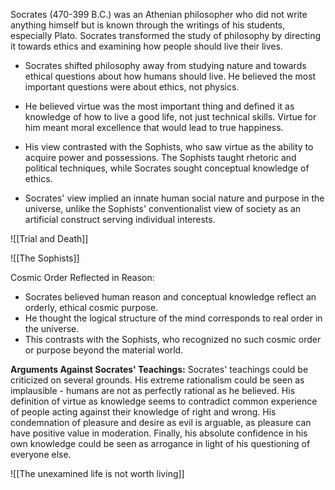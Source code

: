 
Socrates (470-399 B.C.) was an Athenian philosopher who did not write anything himself but is known through the writings of his students, especially Plato. Socrates transformed the study of philosophy by directing it towards ethics and examining how people should live their lives. 

- Socrates shifted philosophy away from studying nature and towards ethical questions about how humans should live. He believed the most important questions were about ethics, not physics.

- He believed virtue was the most important thing and defined it as knowledge of how to live a good life, not just technical skills. Virtue for him meant moral excellence that would lead to true happiness. 

- His view contrasted with the Sophists, who saw virtue as the ability to acquire power and possessions. The Sophists taught rhetoric and political techniques, while Socrates sought conceptual knowledge of ethics.

- Socrates' view implied an innate human social nature and purpose in the universe, unlike the Sophists' conventionalist view of society as an artificial construct serving individual interests.


![[Trial and Death]]


![[The Sophists]]


Cosmic Order Reflected in Reason:

- Socrates believed human reason and conceptual knowledge reflect an orderly, ethical cosmic purpose. 
- He thought the logical structure of the mind corresponds to real order in the universe.
- This contrasts with the Sophists, who recognized no such cosmic order or purpose beyond the material world.

**Arguments Against Socrates' Teachings:**
Socrates' teachings could be criticized on several grounds. His extreme rationalism could be seen as implausible - humans are not as perfectly rational as he believed. His definition of virtue as knowledge seems to contradict common experience of people acting against their knowledge of right and wrong. His condemnation of pleasure and desire as evil is arguable, as pleasure can have positive value in moderation. Finally, his absolute confidence in his own knowledge could be seen as arrogance in light of his questioning of everyone else. 

![[The unexamined life is not worth living]]